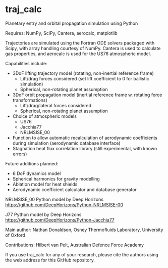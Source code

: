 # traj_calc
Planetary entry and orbital propagation simulation using Python 

Requires: NumPy, SciPy, Cantera, aerocalc, matplotlib

Trajectories are simulated using the Fortran ODE solvers packaged with Scipy, with array handling courtesy of NumPy.  Cantera is used to calculate gas properties, and aerocalc is used for the US76 atmospheric model.  

Capabilities include:
+ 3DoF lifting trajectory model (rotating, non-inertial reference frame)
	+ Lift/drag forces considered (set lift coefficient to 0 for ballistic simulation)
	+ Spherical, non-rotating planet assumption
+ 3DoF orbit propagation model (inertial reference frame w. rotating force transformations)
	+ Lift/drag/lateral forces considered
	+ Spherical, non-rotating planet assumption
+ Choice of atmospheric models 
	+ US76
	+ Jacchia77
	+ NRLMSISE_00
+ Function to allow automatic recalculation of aerodynamic coefficients during simulation (aerodynamic database interface)
+ Stagnation heat flux correlation library (still experimental, with known errors)
	
Future additions planned:
+ 6 DoF dynamics model
+ Spherical harmonics for gravity modelling
+ Ablation model for heat shields
+ Aerodynamic coefficient calculator and database generator

NRLMSISE_00 Python model by Deep Horizons
https://github.com/DeepHorizons/Python-NRLMSISE-00

J77 Python model by Deep Horizons
https://github.com/DeepHorizons/Python-Jacchia77

Main author: Nathan Donaldson, Osney Thermofluids Laboratory, University of Oxford

Contributions: Hilbert van Pelt, Australian Defence Force Academy

If you use traj_calc for any of your research, please cite the authors using the web address for this GitHub repository. 
